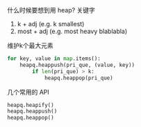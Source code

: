 
什么时候要想到用 heap?
关键字
1. k + adj (e.g. k smallest)
2. most + adj (e.g. most heavy blablabla)


维护k个最大元素

```python
for key, value in map.items():
    heapq.heappush(pri_que, (value, key))
        if len(pri_que) > k:
            heapq.heappop(pri_que)
```

几个常用的 API 
```python 
heapq.heapify()
heapq.heappush()
heapq.heappop()
```